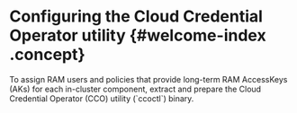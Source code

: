 # Configuring the Cloud Credential Operator utility {#welcome-index .concept}

To assign RAM users and policies that provide long-term RAM AccessKeys \(AKs\) for each in-cluster component, extract and prepare the Cloud Credential Operator \(CCO\) utility \(\`ccoctl\`\) binary.

